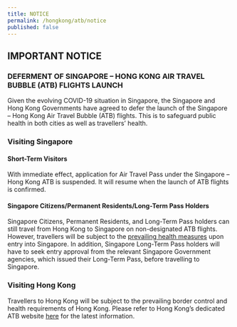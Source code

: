 ```yaml
---
title: NOTICE
permalink: /hongkong/atb/notice
published: false
---
```


## IMPORTANT NOTICE

### DEFERMENT OF SINGAPORE – HONG KONG AIR TRAVEL BUBBLE (ATB) FLIGHTS LAUNCH

Given the evolving COVID-19 situation in Singapore, the Singapore and Hong Kong Governments have agreed to defer the launch of the Singapore – Hong Kong Air Travel Bubble (ATB) flights. This is to safeguard public health in both cities as well as travellers’ health. 

### Visiting Singapore

#### Short-Term Visitors

With immediate effect, application for Air Travel Pass under the Singapore – Hong Kong ATB is suspended. It will resume when the launch of ATB flights is confirmed. 

#### Singapore Citizens/Permanent Residents/Long-Term Pass Holders

Singapore Citizens, Permanent Residents, and Long-Term Pass holders can still travel from Hong Kong to Singapore on non-designated ATB flights. However, travellers will be subject to the [prevailing health measures](/health) upon entry into Singapore. In addition, Singapore Long-Term Pass holders will have to seek entry approval from the relevant Singapore Government agencies, which issued their Long-Term Pass, before travelling to Singapore.

### Visiting Hong Kong

Travellers to Hong Kong will be subject to the prevailing border control and health requirements of Hong Kong. Please refer to Hong Kong’s dedicated ATB website [here](https://www.tourism.gov.hk/travel-bubble/en/index.html) for the latest information. 


